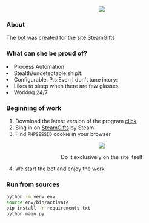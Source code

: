 <p align="center">
  <img src="https://user-images.githubusercontent.com/84909252/211176037-3fb44ef4-ef21-49c7-abe5-8100b49ddbd3.png" />
</p>

<h3>About</h3>
<p>The bot was created for the site <a href="https://www.steamgifts.com/">SteamGifts</a>
<h3>What can she be proud of?</h3>
<p>
  <li>Process Automation</li>
  <li>Stealth/undetectable:shipit:</li>
  <li>Сonfigurable. P.s:Even I don't tune in:cry:</li>
  <li>Likes to sleep when there are few glasses</li>
  <li>Working 24/7</li>
</p>
<h3>Beginning of work</h3>

1. Download the latest version of the program <a href="https://github.com/PalmaLuv/SteamGiftBot/releases">click</a>
2. Sing in on <a href="https://www.steamgifts.com/">SteamGifts</a> by Steam
3. Find `PHPSESSID` cookie in your browser

<p align="center"> 
  <img src="https://user-images.githubusercontent.com/84909252/211176701-6f0cedb7-7706-4ba0-b36e-3e57719b6f0a.png"/>
  
  
</p>
<p align="center">Do it exclusively on the site itself</p>

4. We start the bot and enjoy the work

<h3>Run from sources</h3>

```bash
python -m venv env 
source env/bin/activate
pip install -r requirements.txt
python main.py
```
